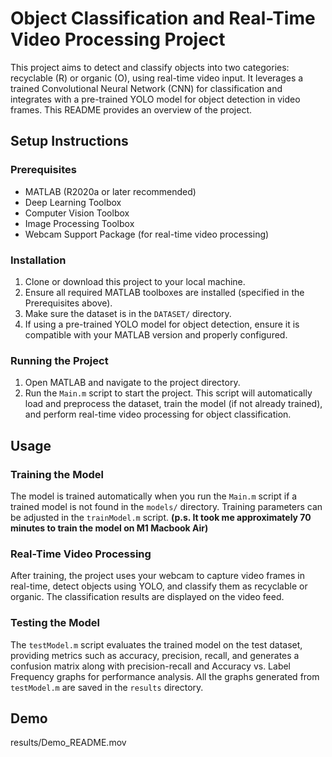 # Object Classification and Real-Time Video Processing Project

This project aims to detect and classify objects into two categories: recyclable (R) or organic (O), using real-time video input. It leverages a trained Convolutional Neural Network (CNN) for classification and integrates with a pre-trained YOLO model for object detection in video frames. This README provides an overview of the project.

## Setup Instructions

### Prerequisites
- MATLAB (R2020a or later recommended)
- Deep Learning Toolbox
- Computer Vision Toolbox
- Image Processing Toolbox
- Webcam Support Package (for real-time video processing)

### Installation
1. Clone or download this project to your local machine.
2. Ensure all required MATLAB toolboxes are installed (specified in the Prerequisites above).
3. Make sure the dataset is in the `DATASET/` directory.
4. If using a pre-trained YOLO model for object detection, ensure it is compatible with your MATLAB version and properly configured.

### Running the Project
1. Open MATLAB and navigate to the project directory.
2. Run the `Main.m` script to start the project. This script will automatically load and preprocess the dataset, train the model (if not already trained), and perform real-time video processing for object classification.

## Usage

### Training the Model
The model is trained automatically when you run the `Main.m` script if a trained model is not found in the `models/` directory. Training parameters can be adjusted in the `trainModel.m` script.
**(p.s. It took me approximately 70 minutes to train the model on M1 Macbook Air)**

### Real-Time Video Processing
After training, the project uses your webcam to capture video frames in real-time, detect objects using YOLO, and classify them as recyclable or organic. The classification results are displayed on the video feed.

### Testing the Model
The `testModel.m` script evaluates the trained model on the test dataset, providing metrics such as accuracy, precision, recall, and generates a confusion matrix along with precision-recall and Accuracy vs. Label Frequency graphs for performance analysis.
All the graphs generated from `testModel.m` are saved in the `results` directory.

## Demo
results/Demo_README.mov